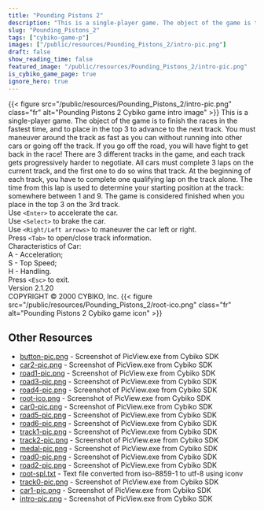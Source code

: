 ```yaml
---
title: "Pounding Pistons 2"
description: "This is a single-player game. The object of the game is to finish the races in the fastest time, and to place in the top 3 to advance to the next track. You must maneuver around the track as fast as you can without running into other cars or going off the track. If you go off the..."
slug: "Pounding_Pistons_2"
tags: ["cybiko-game-p"]
images: ["/public/resources/Pounding_Pistons_2/intro-pic.png"]
draft: false
show_reading_time: false
featured_image: "/public/resources/Pounding_Pistons_2/intro-pic.png"
is_cybiko_game_page: true
ignore_hero: true
---
```

{{< figure src="/public/resources/Pounding_Pistons_2/intro-pic.png" class="fr" alt="Pounding Pistons 2 Cybiko game intro image" >}}
This is a single-player game. The object of the game is to finish the races in the fastest time, and to place in the top 3 to advance to the next track. You must maneuver around the track as fast as you can without running into other cars or going off the track. If you go off the road, you will have fight to get back in the race! There are 3 different tracks in the game, and each track gets progressively harder to negotiate. All cars must complete 3 laps on the current track, and the first one to do so wins that track. At the beginning of each track, you have to complete one qualifying lap on the track alone. The time from this lap is used to determine your starting position at the track: somewhere between 1 and 9. The game is considered finished when you place in the top 3 on the 3rd track. \
Use `<Enter>`  to accelerate the car. \
Use `<Select>`  to brake the car. \
Use `<Right/Left arrows>`  to maneuver the car left or right. \
Press `<Tab>`  to open/close track information. \
Characteristics of Car: \
A - Acceleration; \
S - Top Speed; \
H - Handling. \
Press `<Esc>`  to exit. \
Version 2.1.20 \
COPYRIGHT © 2000 CYBIKO, Inc. {{< figure src="/public/resources/Pounding_Pistons_2/root-ico.png" class="fr" alt="Pounding Pistons 2 Cybiko game icon" >}}

## Other Resources
* [button-pic.png](/public/resources/Pounding_Pistons_2/button-pic.png) - Screenshot of PicView.exe from Cybiko SDK
* [car2-pic.png](/public/resources/Pounding_Pistons_2/car2-pic.png) - Screenshot of PicView.exe from Cybiko SDK
* [road1-pic.png](/public/resources/Pounding_Pistons_2/road1-pic.png) - Screenshot of PicView.exe from Cybiko SDK
* [road3-pic.png](/public/resources/Pounding_Pistons_2/road3-pic.png) - Screenshot of PicView.exe from Cybiko SDK
* [road4-pic.png](/public/resources/Pounding_Pistons_2/road4-pic.png) - Screenshot of PicView.exe from Cybiko SDK
* [root-ico.png](/public/resources/Pounding_Pistons_2/root-ico.png) - Screenshot of PicView.exe from Cybiko SDK
* [car0-pic.png](/public/resources/Pounding_Pistons_2/car0-pic.png) - Screenshot of PicView.exe from Cybiko SDK
* [road5-pic.png](/public/resources/Pounding_Pistons_2/road5-pic.png) - Screenshot of PicView.exe from Cybiko SDK
* [road6-pic.png](/public/resources/Pounding_Pistons_2/road6-pic.png) - Screenshot of PicView.exe from Cybiko SDK
* [track1-pic.png](/public/resources/Pounding_Pistons_2/track1-pic.png) - Screenshot of PicView.exe from Cybiko SDK
* [track2-pic.png](/public/resources/Pounding_Pistons_2/track2-pic.png) - Screenshot of PicView.exe from Cybiko SDK
* [medal-pic.png](/public/resources/Pounding_Pistons_2/medal-pic.png) - Screenshot of PicView.exe from Cybiko SDK
* [road0-pic.png](/public/resources/Pounding_Pistons_2/road0-pic.png) - Screenshot of PicView.exe from Cybiko SDK
* [road2-pic.png](/public/resources/Pounding_Pistons_2/road2-pic.png) - Screenshot of PicView.exe from Cybiko SDK
* [root-spl.txt](/public/resources/Pounding_Pistons_2/root-spl.txt) - Text file converted from iso-8859-1 to utf-8 using iconv
* [track0-pic.png](/public/resources/Pounding_Pistons_2/track0-pic.png) - Screenshot of PicView.exe from Cybiko SDK
* [car1-pic.png](/public/resources/Pounding_Pistons_2/car1-pic.png) - Screenshot of PicView.exe from Cybiko SDK
* [intro-pic.png](/public/resources/Pounding_Pistons_2/intro-pic.png) - Screenshot of PicView.exe from Cybiko SDK
